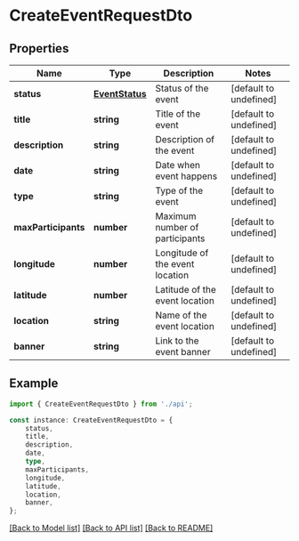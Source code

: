 # CreateEventRequestDto


## Properties

Name | Type | Description | Notes
------------ | ------------- | ------------- | -------------
**status** | [**EventStatus**](EventStatus.md) | Status of the event | [default to undefined]
**title** | **string** | Title of the event | [default to undefined]
**description** | **string** | Description of the event | [default to undefined]
**date** | **string** | Date when event happens | [default to undefined]
**type** | **string** | Type of the event | [default to undefined]
**maxParticipants** | **number** | Maximum number of participants | [default to undefined]
**longitude** | **number** | Longitude of the event location | [default to undefined]
**latitude** | **number** | Latitude of the event location | [default to undefined]
**location** | **string** | Name of the event location | [default to undefined]
**banner** | **string** | Link to the event banner | [default to undefined]

## Example

```typescript
import { CreateEventRequestDto } from './api';

const instance: CreateEventRequestDto = {
    status,
    title,
    description,
    date,
    type,
    maxParticipants,
    longitude,
    latitude,
    location,
    banner,
};
```

[[Back to Model list]](../README.md#documentation-for-models) [[Back to API list]](../README.md#documentation-for-api-endpoints) [[Back to README]](../README.md)
